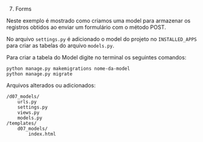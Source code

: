 07. Forms

Neste exemplo é mostrado como criamos uma model para armazenar os registros obtidos ao enviar um formulário com o método 
POST.

No arquivo `settings.py` é adicionado o model do projeto no `INSTALLED_APPS` para criar as tabelas do arquivo `models.py`.

Para criar a tabela do Model digite no terminal os seguintes comandos:

    python manage.py makemigrations nome-da-model
    python manage.py migrate

Arquivos alterados ou adicionados:

    /d07_models/
        urls.py
        settings.py
        views.py
        models.py
    /templates/
        d07_models/
            index.html